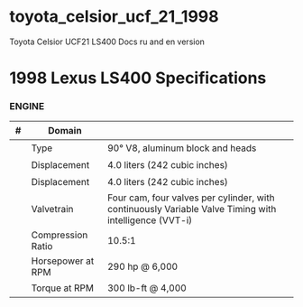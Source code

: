 # toyota_celsior_ucf_21_1998
Toyota Celsior UCF21 LS400 Docs ru and en version

# 1998 Lexus LS400 Specifications
### ENGINE
| #   | Domain                    | ㅤ | 
| --- | ------------------------- | ------- |
| ㅤ   | Type              | 90° V8, aluminum block and heads |
| ㅤ   | Displacement              | 4.0 liters (242 cubic inches) |
| ㅤ   | Displacement              | 4.0 liters (242 cubic inches) |
| ㅤ   | Valvetrain              | 	Four cam, four valves per cylinder, with continuously Variable Valve Timing with intelligence (VVT-i) |
| ㅤ   | Compression Ratio       | 10.5:1 |
| ㅤ   | Horsepower at RPM       | 290 hp @ 6,000 |
| ㅤ   | Torque at RPM       | 300 lb-ft @ 4,000 |
